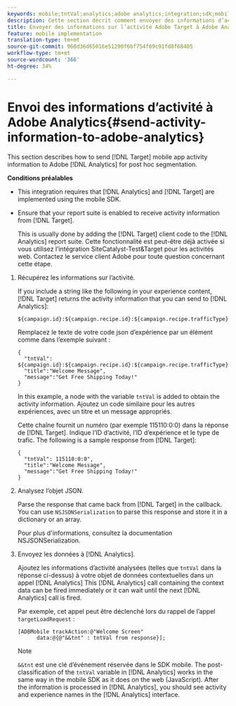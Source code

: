 ```yaml
---
keywords: mobile;tntVal;analytics;adobe analytics;integration;sdk;mobile sdk;
description: Cette section décrit comment envoyer des informations d’activité d’application mobile Adobe Target à Adobe Analytics pour la segmentation postAhoc.
title: Envoyer des informations sur l’activité Adobe Target à Adobe Analytics
feature: mobile implementation
translation-type: tm+mt
source-git-commit: 968d36d65016e51290f6bf754f69c91fd8f68405
workflow-type: tm+mt
source-wordcount: '366'
ht-degree: 34%

---
```



# Envoi des informations d’activité à Adobe Analytics{#send-activity-information-to-adobe-analytics}

This section describes how to send [!DNL Target] mobile app activity information to Adobe [!DNL Analytics] for post hoc segmentation.

**Conditions préalables**

* This integration requires that [!DNL Analytics] and [!DNL Target] are implemented using the mobile SDK.
* Ensure that your report suite is enabled to receive activity information from [!DNL Target].

   This is usually done by adding the [!DNL Target] client code to the [!DNL Analytics] report suite. Cette fonctionnalité est peut-être déjà activée si vous utilisez l’intégration SiteCatalyst-Test&amp;Target pour les activités web. Contactez le service client Adobe pour toute question concernant cette étape.

1. Récupérez les informations sur l’activité.

   If you include a string like the following in your experience content, [!DNL Target] returns the activity information that you can send to [!DNL Analytics]:

   ```
   ${campaign.id}:${campaign.recipe.id}:${campaign.recipe.trafficType}
   ```

   Remplacez le texte de votre code json d’expérience par un élément comme dans l’exemple suivant :

   ```
   { 
     "tntVal": ${campaign.id}:${campaign.recipe.id}:${campaign.recipe.trafficType}", 
     "title":"Welcome Message", 
     "message":"Get Free Shipping Today!" 
   }
   ```

   In this example, a node with the variable `tntVal` is added to obtain the activity information. Ajoutez un code similaire pour les autres expériences, avec un titre et un message appropriés.

   Cette chaîne fournit un numéro (par exemple 115110:0:0) dans la réponse de [!DNL Target]. Indique l’ID d’activité, l’ID d’expérience et le type de trafic. The following is a sample response from [!DNL Target]:

   ```
   { 
     "tntVal": 115110:0:0", 
     "title":"Welcome Message", 
     "message":"Get Free Shipping Today!" 
   }
   ```

1. Analysez l’objet JSON.

   Parse the response that came back from [!DNL Target] in the callback. You can use `NSJSONSerialization` to parse this response and store it in a dictionary or an array.

   Pour plus d&#39;informations, consultez la documentation [](https://developer.apple.com/library/ios/documentation/Foundation/Reference/NSJSONSerialization_Class/#//apple_ref/occ/clm/NSJSONSerialization/JSONObjectWithData:options:error) NSJSONSerialization.

1. Envoyez les données à [!DNL Analytics].

   Ajoutez les informations d’activité analysées (telles que `tntVal` dans la réponse ci-dessus) à votre objet de données contextuelles dans un appel [!DNL Analytics] This [!DNL Analytics] call containing the context data can be fired immediately or it can wait until the next [!DNL Analytics] call is fired.

   Par exemple, cet appel peut être déclenché lors du rappel de l’appel `targetLoadRequest` :

   ```
   [ADBMobile trackAction:@"Welcome Screen"  
         data:@{@"&&tnt" : tntVal from response}];
   ```

   >[!NOTE]
   >
   >`&&tnt` est une clé d’événement réservée dans le SDK mobile. The post-classification of the `tntVal` variable in [!DNL Analytics] works in the same way in the mobile SDK as it does on the web (JavaScript). After the information is processed in [!DNL Analytics], you should see activity and experience names in the [!DNL Analytics] interface.

